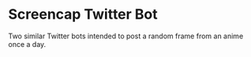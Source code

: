 # Screencap Twitter Bot

Two similar Twitter bots intended to post a random frame from an anime once a day.